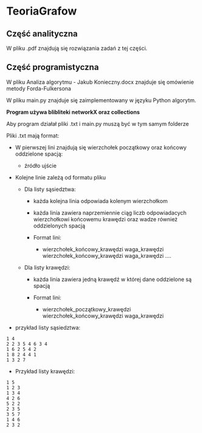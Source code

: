  #                   TeoriaGrafow 

## Część analityczna
W pliku .pdf znajdują się rozwiązania zadań z tej części.

## Część programistyczna
W pliku Analiza algorytmu - Jakub Konieczny.docx znajduje się omówienie metody Forda-Fulkersona 

W pliku main.py znajduje się zaimplementowany w języku Python algorytm. 

**Program używa blibliteki networkX oraz collections**

Aby program działał pliki .txt i main.py muszą być w tym samym folderze 

Pliki .txt mają format:
*  W pierwszej lini znajdują się wierzchołek początkowy oraz końcowy oddzielone spacją:
   * źródło ujście
* Kolejne linie zależą od formatu pliku

  * Dla listy sąsiedztwa:

    * każda kolejna linia odpowiada kolenym wierzchołkom 

     * każda linia zawiera naprzemiennie ciąg liczb odpowiadacych wierzchołkowi końcowemu krawędzi oraz wadze również oddzielonych spacją 
     * Format lini:

       * wierzchołek_końcowy_krawędzi waga_krawędzi wierzchołek_końcowy_krawędzi waga_krawędzi ....

   * Dla listy krawędzi:

     * każda linia zawiera jedną krawędź w której dane oddzielone są spacją
     
     * Format lini:

       * wierzchołek_początkowy_krawędzi wierzchołek_końcowy_krawędzi waga_krawędzi


 * przykład listy sąsiedztwa:
``` 
1 4
2 2 3 5 4 6 3 4
1 6 2 5 4 2
1 8 2 4 4 1
1 3 2 7
```

  
  * Przykład listy krawędzi:

```
1 5
1 2 3
1 3 4
4 2 6
5 2 2
2 3 5
3 5 7
1 4 6
2 3 2
```
  
  

  
